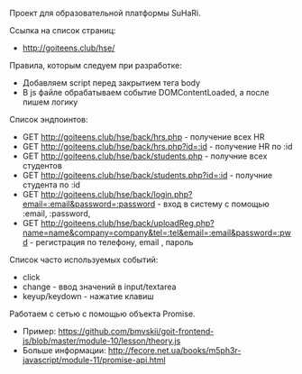 Проект для образовательной платформы SuHaRi.

Ссылка на список страниц:
- http://goiteens.club/hse/

Правила, которым следуем при разработке:
- Добавляем script перед закрытием тега body
- В js файле обрабатываем событие DOMContentLoaded, а после пишем логику

Список эндпоинтов:

- GET http://goiteens.club/hse/back/hrs.php - получение всех HR
- GET http://goiteens.club/hse/back/hrs.php?id=:id - получение HR по :id
- GET http://goiteens.club/hse/back/students.php - получние всех студентов
- GET http://goiteens.club/hse/back/students.php?id=:id - получние студента по :id
- GET http://goiteens.club/hse/back/login.php?email=:email&password=:password - вход в систему с помощью :email, :password, 
- GET http://goiteens.club/hse/back/uploadReg.php?name=name&company=company&tel=:tel&email=:email&password=:pwd - регистрация по телефону, email , пароль

Список часто используемых событий:
- click
- change - ввод значений в input/textarea
- keyup/keydown - нажатие клавиш

Работаем с сетью с помощью объекта Promise.

- Пример: https://github.com/bmvskii/goit-frontend-js/blob/master/module-10/lesson/theory.js
- Больше информации: http://fecore.net.ua/books/m5ph3r-javascript/module-11/promise-api.html

